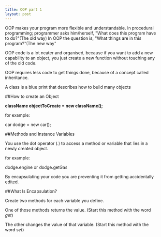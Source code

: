 ```yaml
---
title: OOP part 1
layout: post
---
```


OOP makes your program more flexible and understandable.
In procedural programming; programmer asks him/herself, "What does this program have to do?"(The old way)
In OOP the question is, "What things are in this program?"(The new way"

OOP code is a lot neater and organised, because if you want to add a new capability to an object, you just create a new function without touching any of the old code.

OOP requires less code to get things done, because of a concept called inheritance.

A class is a blue print that describes how to build many objects

##How to create an Object

**className objectToCreate = new className();**

for example:

car dodge = new car();

##Methods and Instance Variables

You use the dot operator (.) to access a method or variable that lies in a newly created object.

for example:

dodge.engine  or  dodge.getGas

By encapsulating your code you are preventing it from getting accidentally edited.

##What Is Encapsulation?

Create two methods for each variable you define.

One of those methods returns the value. (Start this method with the word *get*)

The other changes the value of that variable. (Start this method with the word *set*)
